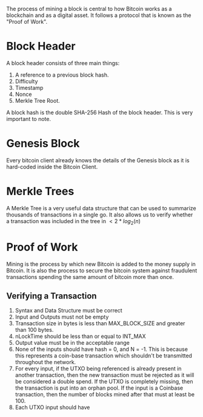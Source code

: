 The process of mining a block is central to how Bitcoin works as a blockchain and as a digital asset. It follows a protocol that is known as the "Proof of Work".
# Block Header
A block header consists of three main things:
1. A reference to a previous block hash.
2. Difficulty
3. Timestamp
4. Nonce
5. Merkle Tree Root.

A block hash is the double SHA-256 Hash of the block header. This is very important to note.
# Genesis Block
Every bitcoin client already knows the details of the Genesis block as it is hard-coded inside the Bitcoin Client. 
# Merkle Trees
A Merkle Tree is a very useful data structure that can be used to summarize thousands of transactions in a single go. It also allows us to verify whether a transaction was included in the tree in $< 2 * log_2(n)$ 
# Proof of Work
Mining is the process by which new Bitcoin is added to the money supply in Bitcoin. It is also the process to secure the bitcoin system against fraudulent transactions spending the same amount of bitcoin more than once. 
## Verifying a Transaction
1. Syntax and Data Structure must be correct
2. Input and Outputs must not be empty
3. Transaction size in bytes is less than MAX_BLOCK_SIZE and greater than 100 bytes.
4. nLockTime should be less than or equal to INT_MAX
5. Output value must be in the acceptable range
6. None of the inputs should have hash = 0, and N = -1. This is because this represents a coin-base transaction which shouldn't be transmitted throughout the network. 
7. For every input, if the UTXO being referenced is already present in another transaction, then the new transaction must be rejected as it will be considered a double spend. If the UTXO is completely missing, then the transaction is put into an orphan pool. If the input is a Coinbase transaction, then the number of blocks mined after that must at least be 100.
8. Each UTXO input should have 